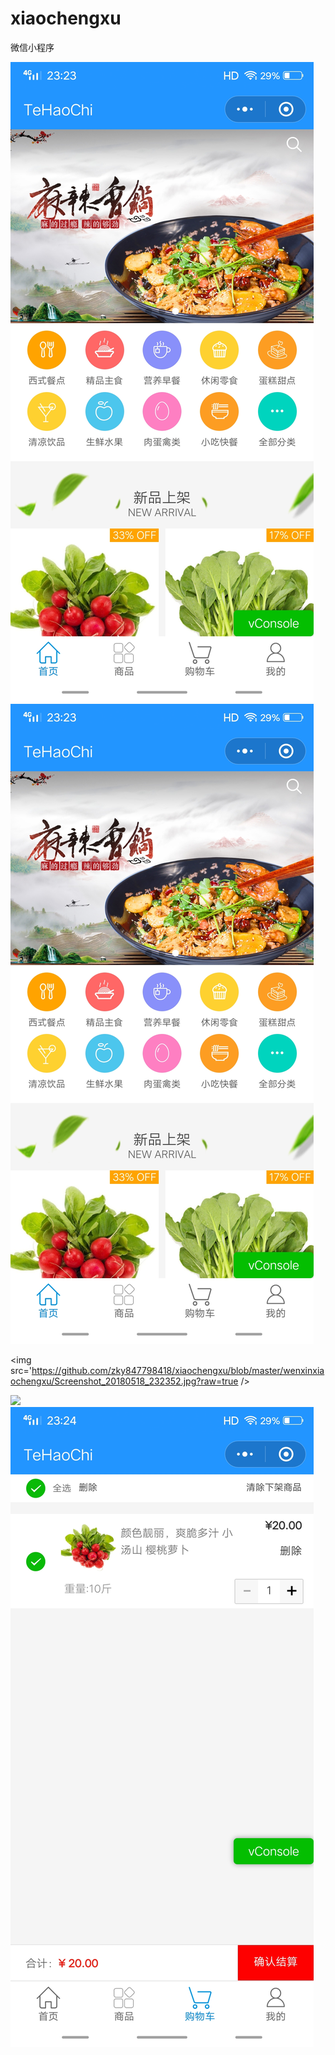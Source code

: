 # xiaochengxu
<p>微信小程序</p>

  
<img src='https://github.com/zky847798418/xiaochengxu/blob/master/wenxinxiaochengxu/Screenshot_20180518_232336.jpg?raw=true' />

<img src='https://github.com/zky847798418/xiaochengxu/blob/master/wenxinxiaochengxu/Screenshot_20180518_232336.jpg?raw=true' />


<img src='https://github.com/zky847798418/xiaochengxu/blob/master/wenxinxiaochengxu/Screenshot_20180518_232352.jpg?raw=true />


<img src='https://github.com/zky847798418/xiaochengxu/blob/master/wenxinxiaochengxu/Screenshot_20180518_232355.jpg?raw=true' />


<img src='https://github.com/zky847798418/xiaochengxu/blob/master/wenxinxiaochengxu/Screenshot_20180518_232405.jpg?raw=true' />




